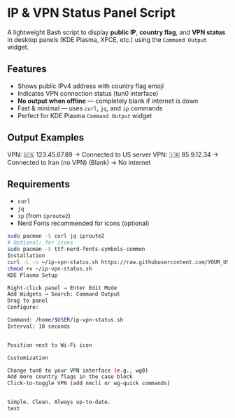 # IP & VPN Status Panel Script

A lightweight Bash script to display **public IP**, **country flag**, and **VPN status** in desktop panels (KDE Plasma, XFCE, etc.) using the `Command Output` widget.

## Features
- Shows public IPv4 address with country flag emoji
- Indicates VPN connection status (tun0 interface)
- **No output when offline** — completely blank if internet is down
- Fast & minimal — uses `curl`, `jq`, and `ip` commands
- Perfect for KDE Plasma `Command Output` widget

## Output Examples
VPN: 🇺🇸 123.45.67.89     → Connected to US server
VPN: 🇮🇷 85.9.12.34       → Connected to Iran (no VPN)
(Blank)                   → No internet
## Requirements
- `curl`
- `jq`
- `ip` (from `iproute2`)
- Nerd Fonts recommended for icons (optional)

```bash
sudo pacman -S curl jq iproute2
# Optional: for icons
sudo pacman -S ttf-nerd-fonts-symbols-common
Installation
curl -L -o ~/ip-vpn-status.sh https://raw.githubusercontent.com/YOUR_USERNAME/YOUR_REPO/main/ip-vpn-status.sh
chmod +x ~/ip-vpn-status.sh
KDE Plasma Setup

Right-click panel → Enter Edit Mode
Add Widgets → Search: Command Output
Drag to panel
Configure:

Command: /home/$USER/ip-vpn-status.sh
Interval: 10 seconds


Position next to Wi-Fi icon

Customization

Change tun0 to your VPN interface (e.g., wg0)
Add more country flags in the case block
Click-to-toggle VPN (add nmcli or wg-quick commands)


Simple. Clean. Always up-to-date.
text
